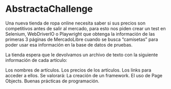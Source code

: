 # AbstractaChallenge
Una nueva tienda de ropa online necesita saber si sus precios son competitivos antes de salir al mercado, para esto nos piden crear un test en Selenium, WebDriverIO o Playwright que obtenga la información de las primeras 3 páginas de MercadoLibre cuando se busca “camisetas”  para poder usar esa información en la base de datos de pruebas.



La tienda espera que le devolvamos un archivo de texto con la siguiente información de cada artículo:

Los nombres de artículos.
Los precios de los artículos.
Los links para acceder a ellos. 
Se valorará:
La creación de un framework.
El uso de Page Objects. 
Buenas prácticas de programación.
